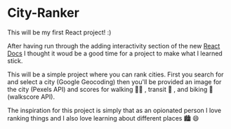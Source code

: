 # City-Ranker

This will be my first React project! :) 

After having run through the adding interactivity section of the new [React Docs](https://beta.reactjs.org/) I thought it woud be a good time for a project to make what I learned stick.

This will be a simple project where you can rank cities. First you search for and select a city (Google Geocoding) then you'll be provided an image for the city (Pexels API) and scores for walking 🚶‍♂️ , transit 🚊 , and biking 🚴  (walkscore API).

The inspiration for this project is simply that as an opionated person I love ranking things and I also love learning about different places 🏙 😄
